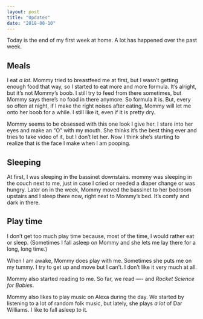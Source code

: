 ```yaml
---
layout: post
title: "Updates"
date: "2018-08-10"
---
```


Today is the end of my first week at home. A lot has happened over the past week.

## Meals
I eat _a lot_.  Mommy tried to breastfeed me at first, but I wasn’t getting enough food that way, so I started to eat more and more formula. It’s alright, but it’s not Mommy’s boob. I still try to feed from there sometimes, but Mommy says there’s no food in there anymore. So formula it is. But, every so often at night, if I make the right noises after eating, Mommy will let me onto her boob for a while. I still like it, even if it is pretty dry.

Mommy seems to be obsessed with this one look I give her. I stare into her eyes and make an “O” with my mouth. She thinks it’s the best thing ever and tries to take video of it, but I don’t let her. Now I think she’s starting to realize that is the face I make when I am pooping.

## Sleeping
At first, I was sleeping in the bassinet downstairs. mommy was sleeping in the couch next to me, just in case I cried or needed a diaper change or was hungry. Later on in the week, Mommy moved the bassinet to her bedroom upstairs and I sleep there now, right next to Mommy’s bed. It’s comfy and dark in there.

## Play time
I don’t get too much play time because, most of the time, I would rather eat or sleep. (Sometimes I fall asleep on Mommy and she lets me lay there for a long, long time.)

When I am awake, Mommy does play with me. Sometimes she puts me on my tummy. I try to get up and move but I can’t. I don’t like it very much at all.

Mommy also started reading to me. So far, we read —- and _Rocket Science for Babies_.

Mommy also likes to play music on Alexa during the day. We started by listening to a lot of random folk music, but lately, she plays _a lot_ of Dar Williams. I like to fall asleep to it.
